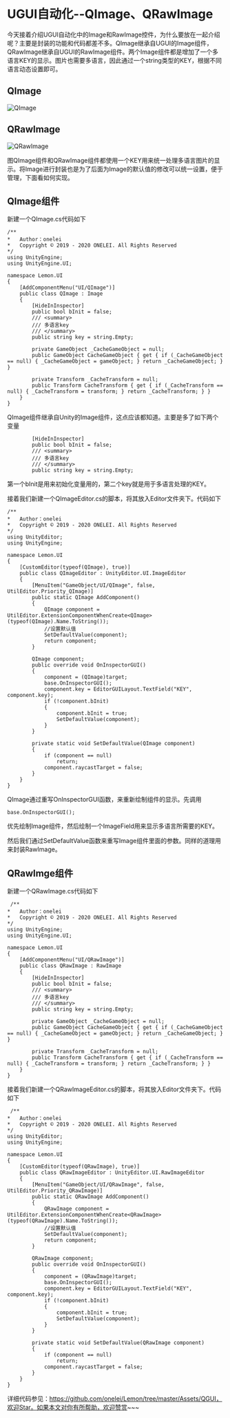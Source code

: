 # UGUI自动化--QImage、QRawImage

今天接着介绍UGUI自动化中的Image和RawImage控件，为什么要放在一起介绍呢？主要是封装的功能和代码都差不多。QImage继承自UGUI的Image组件，QRawImage继承自UGUI的RawImage组件。两个Image组件都是增加了一个多语言KEY的显示。图片也需要多语言，因此通过一个string类型的KEY，根据不同语言动态设置即可。

## QImage

![QImage](./Images/QImage.png)

## QRawImage

![QRawImage](./Images/QRawImage.png)

图QImage组件和QRawImage组件都使用一个KEY用来统一处理多语言图片的显示。将Image进行封装也是为了后面为Image的默认值的修改可以统一设置，便于管理，下面看如何实现。

## QImage组件

新建一个QImage.cs代码如下

```
/**
*   Author：onelei
*   Copyright © 2019 - 2020 ONELEI. All Rights Reserved
*/
using UnityEngine;
using UnityEngine.UI;

namespace Lemon.UI
{
    [AddComponentMenu("UI/QImage")]
    public class QImage : Image
    {
        [HideInInspector]
        public bool bInit = false;
        /// <summary>
        /// 多语言key
        /// </summary>
        public string key = string.Empty;

        private GameObject _CacheGameObject = null;
        public GameObject CacheGameObject { get { if (_CacheGameObject == null) { _CacheGameObject = gameObject; } return _CacheGameObject; } }

        private Transform _CacheTransform = null;
        public Transform CacheTransform { get { if (_CacheTransform == null) { _CacheTransform = transform; } return _CacheTransform; } }
    }
}
```

QImage组件继承自Unity的Image组件，这点应该都知道。主要是多了如下两个变量

```
        [HideInInspector]
        public bool bInit = false;
        /// <summary>
        /// 多语言key
        /// </summary>
        public string key = string.Empty;
```

第一个bInit是用来初始化变量用的，第二个key就是用于多语言处理的KEY。

接着我们新建一个QImageEditor.cs的脚本，将其放入Editor文件夹下。代码如下

```
/**
*   Author：onelei
*   Copyright © 2019 - 2020 ONELEI. All Rights Reserved
*/
using UnityEditor;
using UnityEngine;

namespace Lemon.UI
{
    [CustomEditor(typeof(QImage), true)]
    public class QImageEditor : UnityEditor.UI.ImageEditor
    {
        [MenuItem("GameObject/UI/QImage", false, UtilEditor.Priority_QImage)]
        public static QImage AddComponent()
        {
            QImage component = UtilEditor.ExtensionComponentWhenCreate<QImage>(typeof(QImage).Name.ToString());
            //设置默认值
            SetDefaultValue(component);
            return component;
        }

        QImage component;
        public override void OnInspectorGUI()
        {
            component = (QImage)target;
            base.OnInspectorGUI();
            component.key = EditorGUILayout.TextField("KEY", component.key);
            if (!component.bInit)
            {
                component.bInit = true;
                SetDefaultValue(component);
            }
        }

        private static void SetDefaultValue(QImage component)
        {
            if (component == null)
                return;
            component.raycastTarget = false;
        }
    }
}
```

QImage通过重写OnInspectorGUI函数，来重新绘制组件的显示。先调用

```
base.OnInspectorGUI();
```

优先绘制Image组件，然后绘制一个ImageField用来显示多语言所需要的KEY。

然后我们通过SetDefaultValue函数来重写Image组件里面的参数。同样的道理用来封装RawImage。

## QRawImge组件

新建一个QRawImage.cs代码如下

```
 /**
*   Author：onelei
*   Copyright © 2019 - 2020 ONELEI. All Rights Reserved
*/
using UnityEngine;
using UnityEngine.UI;

namespace Lemon.UI
{
    [AddComponentMenu("UI/QRawImage")]
    public class QRawImage : RawImage
    {
        [HideInInspector]
        public bool bInit = false;
        /// <summary>
        /// 多语言key
        /// </summary>
        public string key = string.Empty;

        private GameObject _CacheGameObject = null;
        public GameObject CacheGameObject { get { if (_CacheGameObject == null) { _CacheGameObject = gameObject; } return _CacheGameObject; } }

        private Transform _CacheTransform = null;
        public Transform CacheTransform { get { if (_CacheTransform == null) { _CacheTransform = transform; } return _CacheTransform; } }
    }
}
```

接着我们新建一个QRawImageEditor.cs的脚本，将其放入Editor文件夹下。代码如下

```
 /**
*   Author：onelei
*   Copyright © 2019 - 2020 ONELEI. All Rights Reserved
*/
using UnityEditor;
using UnityEngine;

namespace Lemon.UI
{
    [CustomEditor(typeof(QRawImage), true)]
    public class QRawImageEditor : UnityEditor.UI.RawImageEditor
    {
        [MenuItem("GameObject/UI/QRawImage", false, UtilEditor.Priority_QRawImage)]
        public static QRawImage AddComponent()
        { 
            QRawImage component = UtilEditor.ExtensionComponentWhenCreate<QRawImage>(typeof(QRawImage).Name.ToString());
            //设置默认值
            SetDefaultValue(component);
            return component;
        }

        QRawImage component;
        public override void OnInspectorGUI()
        {
            component = (QRawImage)target;
            base.OnInspectorGUI();
            component.key = EditorGUILayout.TextField("KEY", component.key);
            if (!component.bInit)
            {
                component.bInit = true;
                SetDefaultValue(component);
            }
        }

        private static void SetDefaultValue(QRawImage component)
        {
            if (component == null)
                return;
            component.raycastTarget = false;
        } 
    }
}
```

详细代码参见：https://github.com/onelei/Lemon/tree/master/Assets/QGUI，欢迎Star。如果本文对你有所帮助，欢迎赞赏~~~

